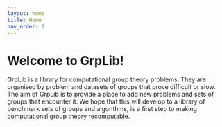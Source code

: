 ```yaml
---
layout: home
title: Home
nav_order: 1
---
```

# Welcome to GrpLib!

GrpLib is a library for computational group theory problems. 
They are organised by problem and datasets of groups that prove difficult or slow.
The aim of GrpLib is to provide a place to add new problems and sets of groups that encounter it.
We hope that this will develop to a library of benchmark sets of groups and algorithms, is a first step to making computational group theory recomputable.